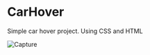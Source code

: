 # CarHover
Simple car hover project. Using CSS and HTML

![Capture](https://github.com/MdAbrarUddin/CarHover/assets/136269288/8b1a3330-fc91-4a55-b647-5d3b23af7ae5)
